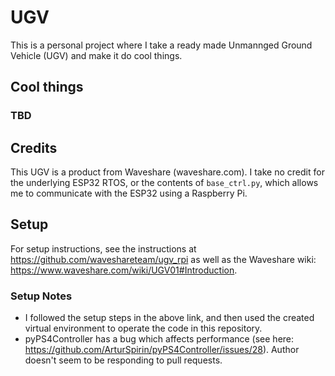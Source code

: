 # UGV
This is a personal project where I take a ready made Unmannged Ground Vehicle (UGV) and make it do cool things.

## Cool things
### TBD

## Credits
This UGV is a product from Waveshare (waveshare.com). I take no credit for the underlying ESP32 RTOS, or the contents of `base_ctrl.py`, which allows me to communicate with the ESP32 using a Raspberry Pi.

## Setup

For setup instructions, see the instructions at https://github.com/waveshareteam/ugv_rpi as well as the Waveshare wiki: https://www.waveshare.com/wiki/UGV01#Introduction.

### Setup Notes

* I followed the setup steps in the above link, and then used the created virtual environment to operate the code in this repository.
* pyPS4Controller has a bug which affects performance (see here: https://github.com/ArturSpirin/pyPS4Controller/issues/28). Author doesn't seem to be responding to pull requests.
